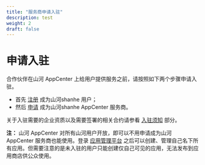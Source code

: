 ```yaml
---
title: "服务商申请入驻"
description: test
weight: 2
draft: false
---
```


# 申请入驻

合作伙伴在山河 AppCenter 上给用户提供服务之前，请按照如下两个步骤申请入驻。

- 首先 [注册](https://console.shanhe.com/signup) 成为山河shanhe 用户；
- 然后 [申请](https://appcenter.shanhe.com/apply) 成为山河shanhe AppCenter 服务商。

关于入驻需要的企业资质以及需要签署的相关合约请参看 [入驻须知](/appcenter/market/business-process/prerequisite) 部分。

**注：** 山河 AppCenter 对所有山河用户开放，即可以不用申请成为山河 AppCenter 服务商也能使用。登录 [应用管理平台](https://appcenter.shanhe.com/developer) 之后可以创建、管理自己名下所有应用。但需要注意的是未入驻的用户只能创建仅自己可见的应用，无法发布到应用商店供公众使用。

